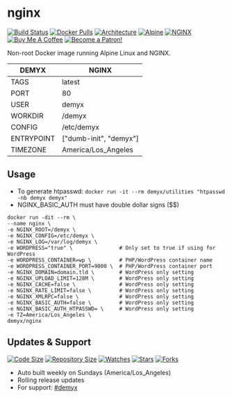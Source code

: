 # nginx
[![Build Status](https://img.shields.io/travis/demyxco/nginx?style=flat)](https://travis-ci.org/demyxco/nginx)
[![Docker Pulls](https://img.shields.io/docker/pulls/demyx/nginx?style=flat&color=blue)](https://hub.docker.com/r/demyx/nginx)
[![Architecture](https://img.shields.io/badge/linux-amd64-important?style=flat&color=blue)](https://hub.docker.com/r/demyx/nginx)
[![Alpine](https://img.shields.io/badge/alpine-3.11.5-informational?style=flat&color=blue)](https://hub.docker.com/r/demyx/nginx)
[![NGINX](https://img.shields.io/badge/nginx-1.17.9-informational?style=flat&color=blue)](https://hub.docker.com/r/demyx/nginx)
[![Buy Me A Coffee](https://img.shields.io/badge/buy_me_coffee-$5-informational?style=flat&color=blue)](https://www.buymeacoffee.com/VXqkQK5tb)
[![Become a Patron!](https://img.shields.io/badge/become%20a%20patron-$5-informational?style=flat&color=blue)](https://www.patreon.com/bePatron?u=23406156)

Non-root Docker image running Alpine Linux and NGINX.

DEMYX | NGINX
--- | ---
TAGS | latest
PORT | 80
USER | demyx
WORKDIR | /demyx
CONFIG | /etc/demyx
ENTRYPOINT | ["dumb-init", "demyx"]
TIMEZONE | America/Los_Angeles

## Usage
* To generate htpasswd: `docker run -it --rm demyx/utilities "htpasswd -nb demyx demyx"`
* NGINX_BASIC_AUTH must have double dollar signs ($$)

```
docker run -dit --rm \
--name nginx \
-e NGINX_ROOT=/demyx \
-e NGINX_CONFIG=/etc/demyx \
-e NGINX_LOG=/var/log/demyx \
-e WORDPRESS="true" \               # Only set to true if using for WordPress
-e WORDPRESS_CONTAINER=wp \         # PHP/WordPress container name
-e WORDPRESS_CONTAINER_PORT=9000 \  # PHP/WordPress container port
-e NGINX_DOMAIN=domain.tld \        # WordPress only setting
-e NGINX_UPLOAD_LIMIT=128M \        # WordPress only setting
-e NGINX_CACHE=false \              # WordPress only setting
-e NGINX_RATE_LIMIT=false \         # WordPress only setting
-e NGINX_XMLRPC=false \             # WordPress only setting
-e NGINX_BASIC_AUTH=false \         # WordPress only setting
-e NGINX_BASIC_AUTH_HTPASSWD= \     # WordPress only setting
-e TZ=America/Los_Angeles \
demyx/nginx
```

## Updates & Support
[![Code Size](https://img.shields.io/github/languages/code-size/demyxco/nginx?style=flat&color=blue)](https://github.com/demyxco/nginx)
[![Repository Size](https://img.shields.io/github/repo-size/demyxco/nginx?style=flat&color=blue)](https://github.com/demyxco/nginx)
[![Watches](https://img.shields.io/github/watchers/demyxco/nginx?style=flat&color=blue)](https://github.com/demyxco/nginx)
[![Stars](https://img.shields.io/github/stars/demyxco/nginx?style=flat&color=blue)](https://github.com/demyxco/nginx)
[![Forks](https://img.shields.io/github/forks/demyxco/nginx?style=flat&color=blue)](https://github.com/demyxco/nginx)

* Auto built weekly on Sundays (America/Los_Angeles)
* Rolling release updates
* For support: [#demyx](https://webchat.freenode.net/?channel=#demyx)
